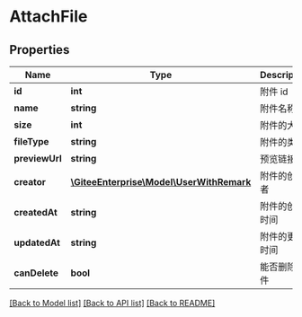 # AttachFile

## Properties
Name | Type | Description | Notes
------------ | ------------- | ------------- | -------------
**id** | **int** | 附件 id | [optional] 
**name** | **string** | 附件名称 | [optional] 
**size** | **int** | 附件的大小 | [optional] 
**fileType** | **string** | 附件的类型 | [optional] 
**previewUrl** | **string** | 预览链接 | [optional] 
**creator** | [**\GiteeEnterprise\Model\UserWithRemark**](UserWithRemark.md) | 附件的创建者 | [optional] 
**createdAt** | **string** | 附件的创建时间 | [optional] 
**updatedAt** | **string** | 附件的更新时间 | [optional] 
**canDelete** | **bool** | 能否删除附件 | [optional] 

[[Back to Model list]](../../README.md#documentation-for-models) [[Back to API list]](../../README.md#documentation-for-api-endpoints) [[Back to README]](../../README.md)


